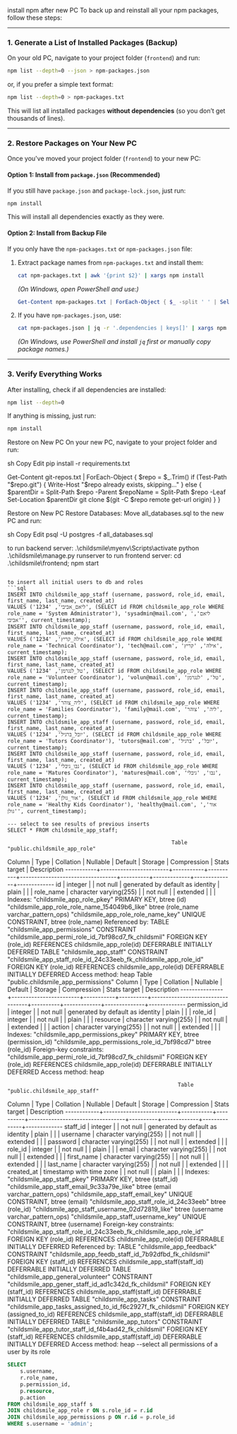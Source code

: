 install npm after new PC 
To back up and reinstall all your npm packages, follow these steps:

---

### **1. Generate a List of Installed Packages (Backup)**
On your old PC, navigate to your project folder (`frontend`) and run:

```sh
npm list --depth=0 --json > npm-packages.json
```

or, if you prefer a simple text format:

```sh
npm list --depth=0 > npm-packages.txt
```

This will list all installed packages **without dependencies** (so you don’t get thousands of lines).

---

### **2. Restore Packages on Your New PC**
Once you've moved your project folder (`frontend`) to your new PC:

#### **Option 1: Install from `package.json` (Recommended)**
If you still have `package.json` and `package-lock.json`, just run:

```sh
npm install
```

This will install all dependencies exactly as they were.

#### **Option 2: Install from Backup File**
If you only have the `npm-packages.txt` or `npm-packages.json` file:

1. Extract package names from `npm-packages.txt` and install them:

   ```sh
   cat npm-packages.txt | awk '{print $2}' | xargs npm install
   ```

   *(On Windows, open PowerShell and use:)*  

   ```powershell
   Get-Content npm-packages.txt | ForEach-Object { $_ -split ' ' | Select-Object -Index 1 } | ForEach-Object { npm install $_ }
   ```

2. If you have `npm-packages.json`, use:

   ```sh
   cat npm-packages.json | jq -r '.dependencies | keys[]' | xargs npm install
   ```

   *(On Windows, use PowerShell and install `jq` first or manually copy package names.)*

---

### **3. Verify Everything Works**
After installing, check if all dependencies are installed:

```sh
npm list --depth=0
```

If anything is missing, just run:

```sh
npm install
```

Restore on New PC
On your new PC, navigate to your project folder and run:

sh
Copy
Edit
pip install -r requirements.txt


Get-Content git-repos.txt | ForEach-Object {
    $repo = $_.Trim()
    if (Test-Path "$repo\.git") {
        Write-Host "$repo already exists, skipping..."
    } else {
        $parentDir = Split-Path $repo -Parent
        $repoName = Split-Path $repo -Leaf
        Set-Location $parentDir
        git clone $(git -C $repo remote get-url origin)
    }
}

Restore on New PC
Restore Databases:
Move all_databases.sql to the new PC and run:

sh
Copy
Edit
psql -U postgres -f all_databases.sql

to run backend server:
 .\childsmile\myenv\Scripts\activate
 python .\childsmile\manage.py runserver
to run frontend server:
cd .\childsmile\frontend; npm start
```

to insert all initial users to db and roles
```sql
INSERT INTO childsmile_app_staff (username, password, role_id, email, first_name, last_name, created_at)
VALUES ('ליאם_אביבי', '1234', (SELECT id FROM childsmile_app_role WHERE role_name = 'System Administrator'), 'sysadmin@mail.com', 'ליאם', 'אביבי', current_timestamp);
INSERT INTO childsmile_app_staff (username, password, role_id, email, first_name, last_name, created_at)
VALUES ('אילה_קריץ', '1234', (SELECT id FROM childsmile_app_role WHERE role_name = 'Technical Coordinator'), 'tech@mail.com', 'אילה', 'קריץ', current_timestamp);
INSERT INTO childsmile_app_staff (username, password, role_id, email, first_name, last_name, created_at)
VALUES ('טל_לנגרמן', '1234', (SELECT id FROM childsmile_app_role WHERE role_name = 'Volunteer Coordinator'), 'volun@mail.com', 'טל', 'לנגרמן', current_timestamp);
INSERT INTO childsmile_app_staff (username, password, role_id, email, first_name, last_name, created_at)
VALUES ('ליה_צוהר', '1234', (SELECT id FROM childsmile_app_role WHERE role_name = 'Families Coordinator'), 'family@mail.com', 'ליה', 'צוהר', current_timestamp);
INSERT INTO childsmile_app_staff (username, password, role_id, email, first_name, last_name, created_at)
VALUES ('יובל_ברגיל', '1234', (SELECT id FROM childsmile_app_role WHERE role_name = 'Tutors Coordinator'), 'tutors@mail.com', 'יובל', 'ברגיל', current_timestamp);
INSERT INTO childsmile_app_staff (username, password, role_id, email, first_name, last_name, created_at)
VALUES ('נבו_גיבלי', '1234', (SELECT id FROM childsmile_app_role WHERE role_name = 'Matures Coordinator'), 'matures@mail.com', 'נבו', 'גיבלי', current_timestamp);
INSERT INTO childsmile_app_staff (username, password, role_id, email, first_name, last_name, created_at)    
VALUES ('אור_גולן', '1234', (SELECT id FROM childsmile_app_role WHERE role_name = 'Healthy Kids Coordinator'), 'healthy@mail.com', 'אור', 'גולן', current_timestamp);

--- select to see results of previous inserts
SELECT * FROM childsmile_app_staff;
```
                                                        Table "public.childsmile_app_role"
  Column   |          Type          | Collation | Nullable |             Default              | Storage  | Compression | Stats target | Description
-----------+------------------------+-----------+----------+----------------------------------+----------+-------------+--------------+-------------
 id        | integer                |           | not null | generated by default as identity | plain    |             |              |
 role_name | character varying(255) |           | not null |                                  | extended |             |              |
Indexes:
    "childsmile_app_role_pkey" PRIMARY KEY, btree (id)
    "childsmile_app_role_role_name_154049b6_like" btree (role_name varchar_pattern_ops)
    "childsmile_app_role_role_name_key" UNIQUE CONSTRAINT, btree (role_name)
Referenced by:
    TABLE "childsmile_app_permissions" CONSTRAINT "childsmile_app_permi_role_id_7bf98cd7_fk_childsmil" FOREIGN KEY (role_id) REFERENCES childsmile_app_role(id) DEFERRABLE INITIALLY DEFERRED
    TABLE "childsmile_app_staff" CONSTRAINT "childsmile_app_staff_role_id_24c33eeb_fk_childsmile_app_role_id" FOREIGN KEY (role_id) REFERENCES childsmile_app_role(id) DEFERRABLE INITIALLY DEFERRED
Access method: heap
                                                       Table "public.childsmile_app_permissions"
    Column     |          Type          | Collation | Nullable |             Default              | Storage  | Compression | Stats target | Description
---------------+------------------------+-----------+----------+----------------------------------+----------+-------------+--------------+-------------
 permission_id | integer                |           | not null | generated by default as identity | plain    |             |              |
 role_id       | integer                |           | not null |                                  | plain    |             |              |
 resource      | character varying(255) |           | not null |                                  | extended |             |              |
 action        | character varying(255) |           | not null |                                  | extended |             |              |
Indexes:
    "childsmile_app_permissions_pkey" PRIMARY KEY, btree (permission_id)
    "childsmile_app_permissions_role_id_7bf98cd7" btree (role_id)
Foreign-key constraints:
    "childsmile_app_permi_role_id_7bf98cd7_fk_childsmil" FOREIGN KEY (role_id) REFERENCES childsmile_app_role(id) DEFERRABLE INITIALLY DEFERRED
Access method: heap

                                                          Table "public.childsmile_app_staff"
   Column   |           Type           | Collation | Nullable |             Default              | Storage  | Compression | Stats target | Description
------------+--------------------------+-----------+----------+----------------------------------+----------+-------------+--------------+-------------
 staff_id   | integer                  |           | not null | generated by default as identity | plain    |             |              |
 username   | character varying(255)   |           | not null |                                  | extended |             |              |
 password   | character varying(255)   |           | not null |                                  | extended |             |              |
 role_id    | integer                  |           | not null |                                  | plain    |             |              |
 email      | character varying(255)   |           | not null |                                  | extended |             |              |
 first_name | character varying(255)   |           | not null |                                  | extended |             |              |
 last_name  | character varying(255)   |           | not null |                                  | extended |             |              |
 created_at | timestamp with time zone |           | not null |                                  | plain    |             |              |
Indexes:
    "childsmile_app_staff_pkey" PRIMARY KEY, btree (staff_id)
    "childsmile_app_staff_email_9c33a79e_like" btree (email varchar_pattern_ops)
    "childsmile_app_staff_email_key" UNIQUE CONSTRAINT, btree (email)
    "childsmile_app_staff_role_id_24c33eeb" btree (role_id)
    "childsmile_app_staff_username_02d72819_like" btree (username varchar_pattern_ops)
    "childsmile_app_staff_username_key" UNIQUE CONSTRAINT, btree (username)
Foreign-key constraints:
    "childsmile_app_staff_role_id_24c33eeb_fk_childsmile_app_role_id" FOREIGN KEY (role_id) REFERENCES childsmile_app_role(id) DEFERRABLE INITIALLY DEFERRED
Referenced by:
    TABLE "childsmile_app_feedback" CONSTRAINT "childsmile_app_feedb_staff_id_7b92dfbd_fk_childsmil" FOREIGN KEY (staff_id) REFERENCES childsmile_app_staff(staff_id) DEFERRABLE INITIALLY DEFERRED
    TABLE "childsmile_app_general_volunteer" CONSTRAINT "childsmile_app_gener_staff_id_ad1c342d_fk_childsmil" FOREIGN KEY (staff_id) REFERENCES childsmile_app_staff(staff_id) DEFERRABLE INITIALLY DEFERRED
    TABLE "childsmile_app_tasks" CONSTRAINT "childsmile_app_tasks_assigned_to_id_f6c2927f_fk_childsmil" FOREIGN KEY (assigned_to_id) REFERENCES childsmile_app_staff(staff_id) DEFERRABLE INITIALLY DEFERRED
    TABLE "childsmile_app_tutors" CONSTRAINT "childsmile_app_tutor_staff_id_f4b4ad42_fk_childsmil" FOREIGN KEY (staff_id) REFERENCES childsmile_app_staff(staff_id) DEFERRABLE INITIALLY DEFERRED
Access method: heap
--select all permissions of a user by its role
```sql
SELECT 
    s.username, 
    r.role_name, 
    p.permission_id, 
    p.resource, 
    p.action
FROM childsmile_app_staff s
JOIN childsmile_app_role r ON s.role_id = r.id
JOIN childsmile_app_permissions p ON r.id = p.role_id
WHERE s.username = 'admin';
```

